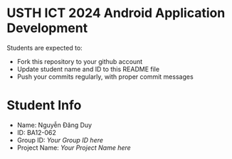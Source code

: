 USTH ICT 2024 Android Application Development
=====================================================

Students are expected to:

* Fork this repository to your github account
* Update student name and ID to this README file
* Push your commits regularly, with proper commit messages

Student Info
=======================

* Name: Nguyễn Đăng Duy
* ID: BA12-062
* Group ID: *Your Group ID here*
* Project Name: *Your Project Name here*
